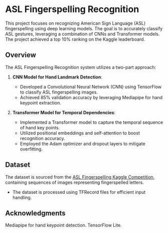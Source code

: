 # ASL Fingerspelling Recognition

This project focuses on recognizing American Sign Language (ASL) fingerspelling using deep learning models. The goal is to accurately classify ASL gestures, leveraging a combination of CNNs and Transformer models. The project achieved a top 10% ranking on the Kaggle leaderboard.  

## Overview   
 
The ASL Fingerspelling Recognition system utilizes a two-part approach:
 
1. **CNN Model for Hand Landmark Detection**:
   - Developed a Convolutional Neural Network (CNN) using TensorFlow to classify ASL fingerspelling images.
   - Achieved 85% validation accuracy by leveraging Mediapipe for hand keypoint extraction.

2. **Transformer Model for Temporal Dependencies**:
   - Implemented a Transformer model to capture the temporal sequence of hand key points.
   - Utilized positional embeddings and self-attention to boost recognition accuracy.
   - Employed the Adam optimizer and dropout layers to mitigate overfitting.

## Dataset

The dataset is sourced from the [ASL Fingerspelling Kaggle Competition](https://www.kaggle.com/competitions/asl-fingerspelling), containing sequences of images representing fingerspelled letters.

- The dataset is processed using TFRecord files for efficient input handling.

## Acknowledgments

Mediapipe for hand keypoint detection.
TensorFlow Lite.
